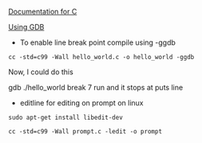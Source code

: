 [Documentation for C](https://en.cppreference.com/w/c)

[Using GDB](http://web.archive.org/web/20140910051410/http://www.dirac.org/linux/gdb/)

* To enable line break point compile using -ggdb

```
cc -std=c99 -Wall hello_world.c -o hello_world -ggdb
```

Now, I could do this

gdb ./hello_world
break 7
run and it stops at puts line


* editline for editing on prompt on linux
```
sudo apt-get install libedit-dev

cc -std=c99 -Wall prompt.c -ledit -o prompt


